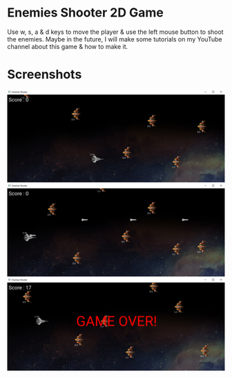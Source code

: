 # Enemies Shooter 2D Game
Use w, s, a & d keys to move the player & use the left mouse button to shoot the enemies.
Maybe in the future, I will make some tutorials on my YouTube channel about this game & how to make it.

# Screenshots
![EnemiesShooter](/Resources/Branding/1.png?raw=true"Screenshots")
![EnemiesShooter](/Resources/Branding/2.png?raw=true"Screenshots")
![EnemiesShooter](/Resources/Branding/3.png?raw=true"Screenshots")

